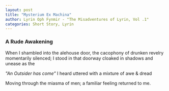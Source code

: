 ```yaml
---
layout: post
title: "Mysterium Ex Machina"
author: Lyrin Oph Fynmir - "The Misadventures of Lyrin, Vol .1" 
categories: Short Story, Lyrin
---
```


### A Rude Awakening 
When I shambled into the alehouse door, the cacophony of drunken revelry momentarily silenced; I stood in that doorway cloaked in shadows and unease as the 

*"An Outsider has come"* I heard uttered with a mixture of awe & dread

Moving through the miasma of men; a familiar feeling returned to me. 